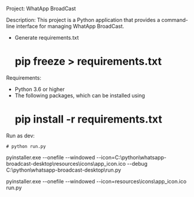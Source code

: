Project: WhatApp BroadCast

Description: This project is a Python application that provides a command-line interface for managing WhatApp BroadCast.

+ Generate requirements.txt
    # pip freeze > requirements.txt

Requirements:
 + Python 3.6 or higher
 + The following packages, which can be installed using 
    # pip install -r requirements.txt

Run as dev:

    # python run.py
pyinstaller.exe --onefile --windowed --icon=C:\python\whatsapp-broadcast-desktop\resources\icons\app_icon.ico --debug C:\python\whatsapp-broadcast-desktop\run.py

pyinstaller.exe --onefile --windowed --icon=resources\icons\app_icon.ico run.py